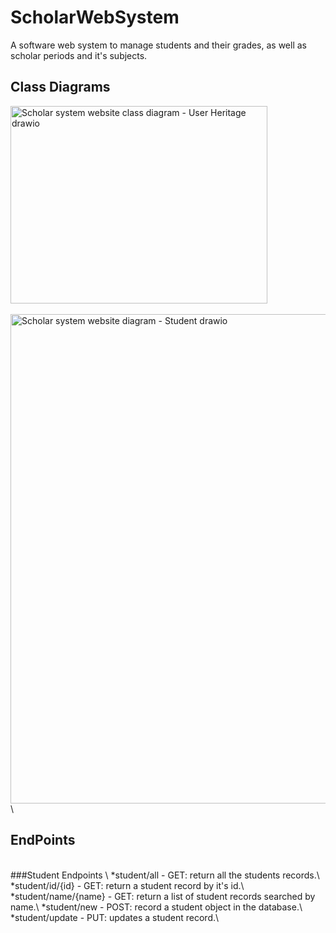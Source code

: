 # ScholarWebSystem
A software web system to manage students and their grades, as well as scholar periods and it's subjects.

## Class Diagrams

  <img width="411" height="316" alt="Scholar system website class diagram - User Heritage drawio" src="https://github.com/user-attachments/assets/c88dcae3-b594-4220-ada0-ec777c06e69c" />\
  \
  <img width="1031" height="783" alt="Scholar system website diagram - Student drawio" src="https://github.com/user-attachments/assets/a8a35592-abe1-45d9-bf1e-c2368365e34e" />
\
\
## EndPoints
<br>
###Student Endpoints
\
*student/all - GET: return all the students records.\
*student/id/{id} - GET: return a student record by it's id.\
*student/name/{name} - GET: return a list of student records searched by name.\
*student/new - POST: record a student object in the database.\
*student/update - PUT: updates a student record.\
